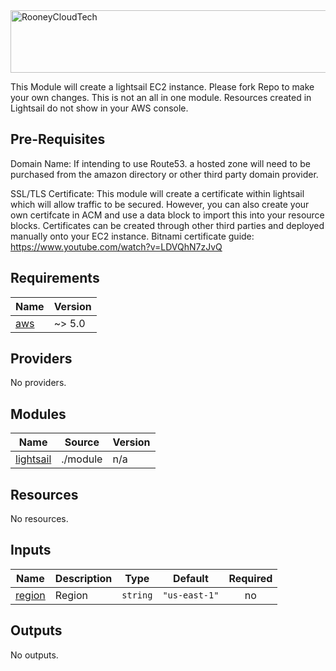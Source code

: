 
<img src="https://github.com/Roondel/lightsail_blog_project/assets/115371614/c9dcb3ce-8068-4a0e-9f55-765d8ae9369d" alt="RooneyCloudTech" width="800" height="100" /> 

 This Module will create a lightsail EC2 instance. Please fork Repo to make your own changes. This is not an all in one module. Resources created in Lightsail do not show in your AWS console.

## Pre-Requisites
Domain Name:
If intending to use Route53. a hosted zone will need to be purchased from the amazon directory or other third party domain provider.

SSL/TLS Certificate:
This module will create a certificate within lightsail which will allow traffic to be secured. 
However, you can also create your own certifcate in ACM and use a data block to import this into your resource blocks. Certificates can be created through other third parties and deployed manually onto your EC2 instance.
Bitnami certificate guide: https://www.youtube.com/watch?v=LDVQhN7zJvQ

## Requirements

| Name | Version |
|------|---------|
| <a name="requirement_aws"></a> [aws](#requirement\_aws) | ~> 5.0 |

## Providers

No providers.

## Modules

| Name | Source | Version |
|------|--------|---------|
| <a name="module_lightsail"></a> [lightsail](#module\_lightsail) | ./module | n/a |

## Resources

No resources.

## Inputs

| Name | Description | Type | Default | Required |
|------|-------------|------|---------|:--------:|
| <a name="input_region"></a> [region](#input\_region) | Region | `string` | `"us-east-1"` | no |

## Outputs

No outputs.
